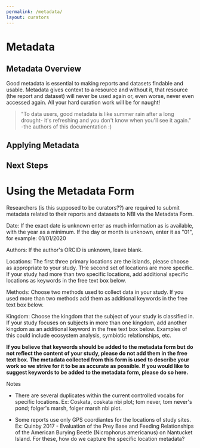 ```yaml
---
permalink: /metadata/
layout: curators
---
```


# Metadata

## Metadata Overview
Good metadata is essential to making reports and datasets findable and usable.  Metadata gives context to a resource and without it, that resource (the report and dataset) will never be used again or, even worse, never even accessed again.  All your hard curation work will be for naught!

>"To data users, good metadata is like summer rain after a long drought- it's refreshing and you don't know when you'll see it again." -the authors of this documentation :)


## Applying Metadata



## Next Steps


# Using the Metadata Form
Researchers (is this supposed to be curators??) are required to submit metadata related to their reports and datasets to NBI via the Metadata Form. 

Date: If the exact date is unknown enter as much information as is available, with the year as a minimum. If the day or month is unknown, enter it as "01", for example: 01/01/2020

Authors: If the author's ORCID is unknown, leave blank.

Locations: The first three primary locations are the islands, please choose as appropriate to your study. THe second set of locations are more specific. If your study had more than two specific locations, add additional specific locations as keywords in the free text box below. 

Methods: Choose two methods used to collect data in your study. If you used more than two methods add them as additional keywords in the free text box below.

Kingdom: Choose the kingdom that the subject of your study is classified in. If your study focuses on subjects in more than one kingdom, add another kingdom as an additional keyword in the free text box below. Examples of this could include ecosystem analysis, symbiotic relationships, etc.

**If you believe that keywords should be added to the metadata form but do not reflect the content of your study, please do not add them in the free text box. The metadata collected from this form is used to describe your work so we strive for it to be as accurate as possible. If you would like to suggest keywords to be added to the metadata form, please do so here.**

Notes
- There are several duplicates within the current controlled vocabs for specific locations. Ex: Coskata, coskata nbi plot; tom never, tom never's pond; folger's marsh, folger marsh nbi plot. 

- Some reports use only GPS coordiantes for the locations of study sites. Ex: Quinby 2017 - Evaluation of the Prey Base and Feeding Relationships of the American Burying Beetle (Nicrophorus americanus) on Nantucket Island. For these, how do we capture the specific location metadata?
